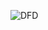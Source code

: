 ![DFD](https://cloud.githubusercontent.com/assets/25205063/23196657/a97e2902-f880-11e6-879b-48cea03f9463.png)
